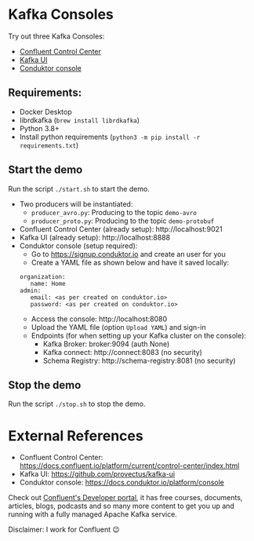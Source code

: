 # Kafka Consoles
Try out three Kafka Consoles:
- [Confluent Control Center](https://docs.confluent.io/platform/current/control-center/index.html)
- [Kafka UI](https://github.com/provectus/kafka-ui)
- [Conduktor console](https://docs.conduktor.io/platform/console)


## Requirements:
- Docker Desktop
- librdkafka (`brew install librdkafka`)
- Python 3.8+
- Install python requirements (`python3 -m pip install -r requirements.txt`)

## Start the demo
Run the script `./start.sh` to start the demo.
- Two producers will be instantiated:
  - `producer_avro.py`: Producing to the topic `demo-avro`
  - `producer_proto.py`: Producing to the topic `demo-protobuf`
- Confluent Control Center (already setup): http://localhost:9021
- Kafka UI (already setup): http://localhost:8888
- Conduktor console (setup required):
  - Go to https://signup.conduktor.io and create an user for you
  - Create a YAML file as shown below and have it saved locally:
  ```
  organization:
     name: Home
  admin:
     email: <as per created on conduktor.io>
     password: <as per created on conduktor.io>
  ```
  - Access the console: http://localhost:8080
  - Upload the YAML file (option `Upload YAML`) and sign-in
  - Endpoints (for when setting up your Kafka cluster on the console):
    - Kafka Broker: broker:9094 (auth None)
    - Kafka connect: http://connect:8083 (no security)
    - Schema Registry: http://schema-registry:8081 (no security)


## Stop the demo
Run the script `./stop.sh` to stop the demo.

# External References
- Confluent Control Center: https://docs.confluent.io/platform/current/control-center/index.html
- Kafka UI: https://github.com/provectus/kafka-ui
- Conduktor console: https://docs.conduktor.io/platform/console

Check out [Confluent's Developer portal](https://developer.confluent.io), it has free courses, documents, articles, blogs, podcasts and so many more content to get you up and running with a fully managed Apache Kafka service.

Disclaimer: I work for Confluent :wink: